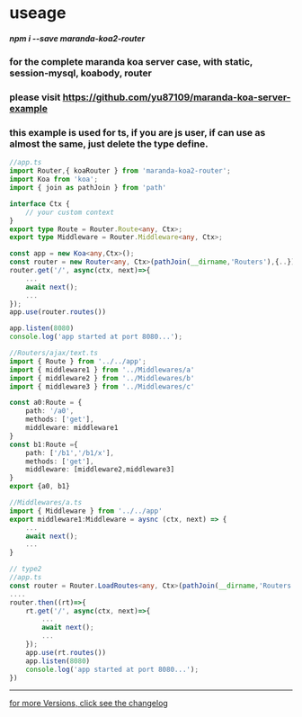 # useage

##### npm i --save maranda-koa2-router

### for the complete maranda koa server case, with static, session-mysql, koabody, router

### please visit https://github.com/yu87109/maranda-koa-server-example

### this example is used for ts, if you are js user, if can use as almost the same, just delete the type define.
``` typescript
//app.ts
import Router,{ koaRouter } from 'maranda-koa2-router';
import Koa from 'koa';
import { join as pathJoin } from 'path'

interface Ctx {
    // your custom context
}
export type Route = Router.Route<any, Ctx>;
export type Middleware = Router.Middleware<any, Ctx>;

const app = new Koa<any,Ctx>();
const router = new Router<any, Ctx>(pathJoin(__dirname,'Routers'),{..});
router.get('/', async(ctx, next)=>{
    ...
    await next();
    ...
});
app.use(router.routes())

app.listen(8080)
console.log('app started at port 8080...');

//Routers/ajax/text.ts
import { Route } from '../../app';
import { middleware1 } from '../Middlewares/a'
import { middleware2 } from '../Middlewares/b'
import { middleware3 } from '../Middlewares/c'

const a0:Route = {
    path: '/a0',
    methods: ['get'],
    middleware: middleware1
}
const b1:Route ={
    path: ['/b1','/b1/x'],
    methods: ['get'],
    middleware: [middleware2,middleware3]
}
export {a0, b1}

//Middlewares/a.ts
import { Middleware } from '../../app'
export middleware1:Middleware = aysnc (ctx, next) => {
    ...
    await next();
    ...
}

```

```typescript
// type2
//app.ts
const router = Router.LoadRoutes<any, Ctx>(pathJoin(__dirname,'Routers'),{..});
....
router.then((rt)=>{
    rt.get('/', async(ctx, next)=>{
        ...
        await next();
        ...
    });
    app.use(rt.routes())
    app.listen(8080)
    console.log('app started at port 8080...');
})
```


---

[for more Versions, click see the changelog](./CHANGELOG.md)
